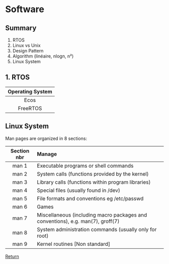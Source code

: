 # Software

## Summary
1. RTOS
2. Linux vs Unix
3. Design Pattern
4. Algorithm (linéaire, nlogn, n²)
5. Linux System

## 1. RTOS

| Operating System |
|:----------------:|
| Ecos             |
| FreeRTOS         |

## Linux System

Man pages are organized in 8 sections:

| Section nbr |                                     Manage                                     |
|:-----------:|:-------------------------------------------------------------------------------|
| man 1       | Executable programs or shell commands                                          | 
| man 2       | System calls (functions provided by the kernel)                                | 
| man 3       | Library calls (functions within program libraries)                             | 
| man 4       | Special files (usually found in /dev)                                          | 
| man 5       | File formats and conventions eg /etc/passwd                                    | 
| man 6       | Games                                                                          | 
| man 7       | Miscellaneous (including macro packages and conventions), e.g. man(7), groff(7)| 
| man 8       | System administration commands (usually only for root)                         | 
| man 9       | Kernel routines [Non standard]                                                 | 

[Return](https://sebastienivanez.github.io/Documentation/)


